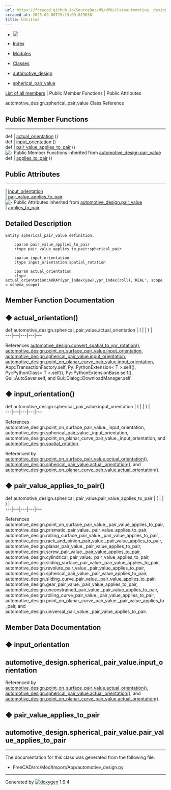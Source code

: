 ```yaml
---
url: https://freecad.github.io/SourceDoc/d9/df0/classautomotive__design_1_1spherical__pair__value.html
scraped_at: 2025-09-08T15:13:09.019036
title: Untitled
---
```


  * [ ![](https://www.freecad.org/svg/logo-freecad.svg) ](https://freecadweb.org "FreeCAD")
  * [Index](../../index.html "Index")
  * [Modules](../../modules.html "Modules list")
  * [Classes](../../annotated.html "Annotated list")

  * [automotive_design](../../d4/ddf/namespaceautomotive__design.html)
  * [spherical_pair_value](../../d9/df0/classautomotive__design_1_1spherical__pair__value.html)

[List of all members](../../d2/d07/classautomotive__design_1_1spherical__pair__value-members.html) | Public Member Functions | Public Attributes

automotive_design.spherical_pair_value Class Reference

##  Public Member Functions  
  
---  
def | [actual_orientation](../../d9/df0/classautomotive__design_1_1spherical__pair__value.html#a526bffde5dcdfec8691f40b2a8bf8206) ()  
def | [input_orientation](../../d9/df0/classautomotive__design_1_1spherical__pair__value.html#ab7801bcc9736c754a9eb174450c2970a) ()  
def | [pair_value_applies_to_pair](../../d9/df0/classautomotive__design_1_1spherical__pair__value.html#a462f0c69246a692aa578fc2576bfdf92) ()  
![-](../../closed.png) Public Member Functions inherited from
[automotive_design.pair_value](../../db/de8/classautomotive__design_1_1pair__value.html)  
def | [applies_to_pair](../../db/de8/classautomotive__design_1_1pair__value.html#ac72d51f14b9a115645f17d03853905b0) ()  
  
##  Public Attributes  
  
---  
|
[input_orientation](../../d9/df0/classautomotive__design_1_1spherical__pair__value.html#af4fd63cd49a310a5071f88d152c0ca28)  
|
[pair_value_applies_to_pair](../../d9/df0/classautomotive__design_1_1spherical__pair__value.html#ae8299f36872ae689dce46467963aeecf)  
![-](../../closed.png) Public Attributes inherited from
[automotive_design.pair_value](../../db/de8/classautomotive__design_1_1pair__value.html)  
|
[applies_to_pair](../../db/de8/classautomotive__design_1_1pair__value.html#a106ebf8650036d6170ceb14ab03178be)  
  
## Detailed Description

    
    
    Entity spherical_pair_value definition.
    
        :param pair_value_applies_to_pair
        :type pair_value_applies_to_pair:spherical_pair
    
        :param input_orientation
        :type input_orientation:spatial_rotation
    
        :param actual_orientation
        :type actual_orientation:ARRAY(ypr_index(yaw),ypr_index(roll),'REAL', scope = schema_scope)

## Member Function Documentation

## ◆ actual_orientation()

def automotive_design.spherical_pair_value.actual_orientation  | ( | | ) |   
---|---|---|---|---  
  
References
[automotive_design.convert_spatial_to_ypr_rotation()](../../d4/ddf/namespaceautomotive__design.html#a058754fa239e16337e2523ca8c701635),
[automotive_design.point_on_surface_pair_value.input_orientation](../../dd/d39/classautomotive__design_1_1point__on__surface__pair__value.html#a6322bdd3334a8c1a25ec7750c8d4e1c3),
[automotive_design.spherical_pair_value.input_orientation](../../d9/df0/classautomotive__design_1_1spherical__pair__value.html#af4fd63cd49a310a5071f88d152c0ca28),
[automotive_design.point_on_planar_curve_pair_value.input_orientation](../../dc/dee/classautomotive__design_1_1point__on__planar__curve__pair__value.html#a52a70702a4cbd3d0e34f276424f21edd),
App::TransactionFactory.self, Py::PythonExtension< T >.self(),
Py::PythonClass< T >.self(), Py::PythonExtensionBase.self(),
Gui::AutoSaver.self, and Gui::Dialog::DownloadManager.self.

## ◆ input_orientation()

def automotive_design.spherical_pair_value.input_orientation  | ( | | ) |   
---|---|---|---|---  
  
References automotive_design.point_on_surface_pair_value._input_orientation,
automotive_design.spherical_pair_value._input_orientation,
automotive_design.point_on_planar_curve_pair_value._input_orientation, and
[automotive_design.spatial_rotation](../../d4/ddf/namespaceautomotive__design.html#a00cc3839c4b44d3392ff28931c351a7f).

Referenced by
[automotive_design.point_on_surface_pair_value.actual_orientation()](../../dd/d39/classautomotive__design_1_1point__on__surface__pair__value.html#a2aece238cda38df267731bcd16ec51e0),
[automotive_design.spherical_pair_value.actual_orientation()](../../d9/df0/classautomotive__design_1_1spherical__pair__value.html#a526bffde5dcdfec8691f40b2a8bf8206),
and
[automotive_design.point_on_planar_curve_pair_value.actual_orientation()](../../dc/dee/classautomotive__design_1_1point__on__planar__curve__pair__value.html#ae3306548683e440284d6329395beb9a6).

## ◆ pair_value_applies_to_pair()

def automotive_design.spherical_pair_value.pair_value_applies_to_pair  | ( | | ) |   
---|---|---|---|---  
  
References
automotive_design.point_on_surface_pair_value._pair_value_applies_to_pair,
automotive_design.prismatic_pair_value._pair_value_applies_to_pair,
automotive_design.rolling_surface_pair_value._pair_value_applies_to_pair,
automotive_design.rack_and_pinion_pair_value._pair_value_applies_to_pair,
automotive_design.planar_pair_value._pair_value_applies_to_pair,
automotive_design.screw_pair_value._pair_value_applies_to_pair,
automotive_design.cylindrical_pair_value._pair_value_applies_to_pair,
automotive_design.sliding_surface_pair_value._pair_value_applies_to_pair,
automotive_design.revolute_pair_value._pair_value_applies_to_pair,
automotive_design.spherical_pair_value._pair_value_applies_to_pair,
automotive_design.sliding_curve_pair_value._pair_value_applies_to_pair,
automotive_design.gear_pair_value._pair_value_applies_to_pair,
automotive_design.unconstrained_pair_value._pair_value_applies_to_pair,
automotive_design.rolling_curve_pair_value._pair_value_applies_to_pair,
automotive_design.point_on_planar_curve_pair_value._pair_value_applies_to_pair,
and automotive_design.universal_pair_value._pair_value_applies_to_pair.

## Member Data Documentation

## ◆ input_orientation

automotive_design.spherical_pair_value.input_orientation  
---  
  
Referenced by
[automotive_design.point_on_surface_pair_value.actual_orientation()](../../dd/d39/classautomotive__design_1_1point__on__surface__pair__value.html#a2aece238cda38df267731bcd16ec51e0),
[automotive_design.spherical_pair_value.actual_orientation()](../../d9/df0/classautomotive__design_1_1spherical__pair__value.html#a526bffde5dcdfec8691f40b2a8bf8206),
and
[automotive_design.point_on_planar_curve_pair_value.actual_orientation()](../../dc/dee/classautomotive__design_1_1point__on__planar__curve__pair__value.html#ae3306548683e440284d6329395beb9a6).

## ◆ pair_value_applies_to_pair

automotive_design.spherical_pair_value.pair_value_applies_to_pair  
---  
  
* * *

The documentation for this class was generated from the following file:

  * FreeCAD/src/Mod/Import/App/automotive_design.py

* * *

Generated by
[![doxygen](../../doxygen.svg)](https://www.doxygen.org/index.html) 1.9.4

